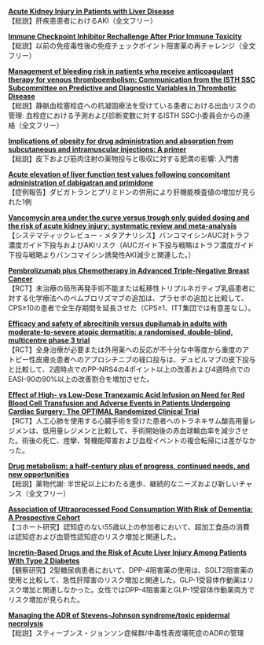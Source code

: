[**Acute Kidney Injury in Patients with Liver Disease**](https://pubmed.ncbi.nlm.nih.gov/35902128/)  
【総説】肝疾患患者におけるAKI（全文フリー）

[**Immune Checkpoint Inhibitor Rechallenge After Prior Immune Toxicity**](https://pubmed.ncbi.nlm.nih.gov/35876957/)  
【総説】以前の免疫毒性後の免疫チェックポイント阻害薬の再チャレンジ（全文フリー）

[**Management of bleeding risk in patients who receive anticoagulant therapy for venous thromboembolism: Communication from the ISTH SSC Subcommittee on Predictive and Diagnostic Variables in Thrombotic Disease**](https://pubmed.ncbi.nlm.nih.gov/35735219/)  
【総説】静脈血栓塞栓症への抗凝固療法を受けている患者における出血リスクの管理: 血栓症における予測および診断変数に対するISTH SSC小委員会からの連絡（全文フリー）

[**Implications of obesity for drug administration and absorption from subcutaneous and intramuscular injections: A primer**](https://pubmed.ncbi.nlm.nih.gov/35176754/)  
【総説】皮下および筋肉注射の薬物投与と吸収に対する肥満の影響: 入門書

[**Acute elevation of liver function test values following concomitant administration of dabigatran and primidone**](https://pubmed.ncbi.nlm.nih.gov/35212353/)  
【症例報告】ダビガトランとプリミドンの併用により肝機能検査値の増加が見られた1例

[**Vancomycin area under the curve versus trough only guided dosing and the risk of acute kidney injury: systematic review and meta-analysis**](https://pubmed.ncbi.nlm.nih.gov/35869689/)  
【システマティックレビュー・メタアナリシス】バンコマイシンAUC対トラフ濃度ガイド下投与およびAKIリスク（AUCガイド下投与戦略はトラフ濃度ガイド下投与戦略よりバンコマイシン誘発性AKI減少と関連した。）

[**Pembrolizumab plus Chemotherapy in Advanced Triple-Negative Breast Cancer**](https://pubmed.ncbi.nlm.nih.gov/35857659/)  
【RCT】未治療の局所再発手術不能または転移性トリプルネガティブ乳癌患者に対する化学療法へのペムブロリズマブの追加は、プラセボの追加と比較して、CPS≥10の患者で全生存期間を延長させた（CPS≥1、ITT集団では有意差なし）。

[**Efficacy and safety of abrocitinib versus dupilumab in adults with moderate-to-severe atopic dermatitis: a randomised, double-blind, multicentre phase 3 trial**](https://pubmed.ncbi.nlm.nih.gov/35871814/)  
【RCT】全身治療が必要または外用薬への反応が不十分な中等度から重度のアトピー性皮膚炎患者へのアブロシチニブの経口投与は、デュピルマブの皮下投与と比較して、2週時点でのPP-NRS4の4ポイント以上の改善および4週時点でのEASI-90の90%以上の改善割合を増加させた。

[**Effect of High- vs Low-Dose Tranexamic Acid Infusion on Need for Red Blood Cell Transfusion and Adverse Events in Patients Undergoing Cardiac Surgery: The OPTIMAL Randomized Clinical Trial**](https://pubmed.ncbi.nlm.nih.gov/35881121/)  
【RCT】人工心肺を使用する心臓手術を受けた患者へのトラネキサム酸高用量レジメンは、低用量レジメンと比較して、手術開始後の赤血球輸血率を減少させた。術後の死亡、痙攣、腎機能障害および血栓イベントの複合転帰には差がなかった。

[**Drug metabolism: a half-century plus of progress, continued needs, and new opportunities**](https://pubmed.ncbi.nlm.nih.gov/35868640/)  
【総説】薬物代謝: 半世紀以上にわたる進歩、継続的なニーズおよび新しいチャンス（全文フリー）

[**Association of Ultraprocessed Food Consumption With Risk of Dementia: A Prospective Cohort**](https://pubmed.ncbi.nlm.nih.gov/35896436/)  
【コホート研究】認知症のない55歳以上の参加者において、超加工食品の消費は認知症および血管性認知症のリスク増加と関連した。

[**Incretin-Based Drugs and the Risk of Acute Liver Injury Among Patients With Type 2 Diabetes**](https://pubmed.ncbi.nlm.nih.gov/35866685/)  
【観察研究】2型糖尿病患者において、DPP-4阻害薬の使用は、SGLT2阻害薬の使用と比較して、急性肝障害のリスク増加と関連した。GLP-1受容体作動薬はリスク増加と関連しなかった。女性ではDPP-4阻害薬とGLP-1受容体作動薬両方でリスク増加が見られた。

[**Managing the ADR of Stevens-Johnson syndrome/toxic epidermal necrolysis**](https://pubmed.ncbi.nlm.nih.gov/35878014/)  
【総説】スティーブンス・ジョンソン症候群/中毒性表皮壊死症のADRの管理
